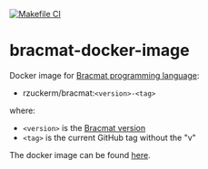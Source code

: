 [![Makefile CI](https://github.com/rzuckerm/bracmat-docker-image/actions/workflows/makefile.yml/badge.svg)](https://github.com/rzuckerm/bracmat-docker-image/actions/workflows/makefile.yml)

# bracmat-docker-image

Docker image for [Bracmat programming language](https://github.com/BartJongejan/Bracmat):

- rzuckerm/bracmat:`<version>-<tag>`

where:

- `<version>` is the [Bracmat version](BRACMAT_VERSION)
- `<tag>` is the current GitHub tag without the "v"

The docker image can be found [here](https://hub.docker.com/r/rzuckerm/bracmat).
